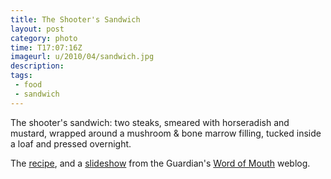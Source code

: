 ```yaml
---
title: The Shooter's Sandwich 
layout: post
category: photo
time: T17:07:16Z
imageurl: u/2010/04/sandwich.jpg
description: 
tags:
 - food 
 - sandwich
---
```


The shooter's sandwich: two steaks, smeared with horseradish and mustard, wrapped around a mushroom <span class="amp">&amp;</span> bone marrow filling, tucked inside a loaf and pressed overnight.

The [recipe](http://www.guardian.co.uk/lifeandstyle/wordofmouth/2010/apr/07/how-to-make-shooters-sandwich), and a [slideshow](http://www.guardian.co.uk/lifeandstyle/gallery/2010/apr/07/how-to-make-shooters-sandwich) from the Guardian's [Word of Mouth](http://www.guardian.co.uk/lifeandstyle/wordofmouth/) weblog.
